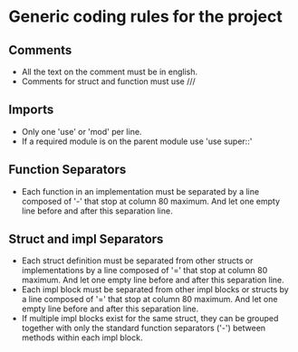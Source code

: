 # Generic coding rules for the project

## Comments

- All the text on the comment must be in english.
- Comments for struct and function must use ///

## Imports

- Only one 'use' or 'mod' per line.
- If a required module is on the parent module use 'use super::'

## Function Separators

- Each function in an implementation must be separated by a line composed of '-' that stop at column 80 maximum. And let one empty line before and after this separation line.

## Struct and impl Separators

- Each struct definition must be separated from other structs or implementations by a line composed of '=' that stop at column 80 maximum. And let one empty line before and after this separation line.
- Each impl block must be separated from other impl blocks or structs by a line composed of '=' that stop at column 80 maximum. And let one empty line before and after this separation line.
- If multiple impl blocks exist for the same struct, they can be grouped together with only the standard function separators ('-') between methods within each impl block.

